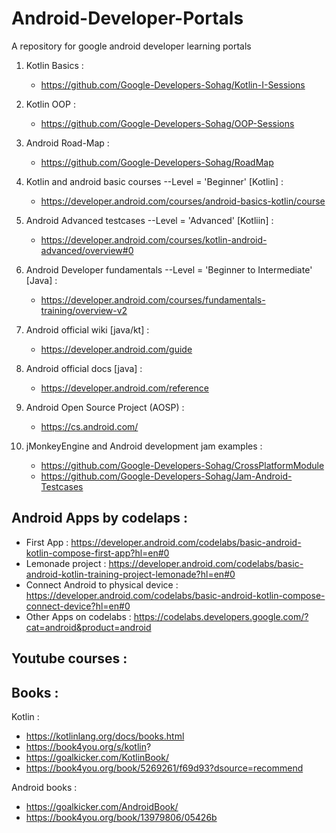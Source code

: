 # Android-Developer-Portals
A repository for google android developer learning portals

1) Kotlin Basics : 
      - https://github.com/Google-Developers-Sohag/Kotlin-I-Sessions

2) Kotlin OOP :
      - https://github.com/Google-Developers-Sohag/OOP-Sessions

3) Android Road-Map : 
      - https://github.com/Google-Developers-Sohag/RoadMap

4) Kotlin and android basic courses --Level = 'Beginner' [Kotlin] : 
      - https://developer.android.com/courses/android-basics-kotlin/course

5) Android Advanced testcases --Level = 'Advanced' [Kotliin] : 
      - https://developer.android.com/courses/kotlin-android-advanced/overview#0

6) Android Developer fundamentals --Level = 'Beginner to Intermediate' [Java] :  
      - https://developer.android.com/courses/fundamentals-training/overview-v2

7) Android official wiki [java/kt] : 
      - https://developer.android.com/guide

8) Android official docs [java] : 
      - https://developer.android.com/reference

9) Android Open Source Project (AOSP) :
      - https://cs.android.com/

10) jMonkeyEngine and Android development jam examples :
      - https://github.com/Google-Developers-Sohag/CrossPlatformModule
      - https://github.com/Google-Developers-Sohag/Jam-Android-Testcases

## Android Apps by codelaps : 
- First App : https://developer.android.com/codelabs/basic-android-kotlin-compose-first-app?hl=en#0
- Lemonade project : https://developer.android.com/codelabs/basic-android-kotlin-training-project-lemonade?hl=en#0
- Connect Android to physical device : https://developer.android.com/codelabs/basic-android-kotlin-compose-connect-device?hl=en#0
- Other Apps on codelabs : https://codelabs.developers.google.com/?cat=android&product=android

## Youtube courses : 

## Books : 

Kotlin :
- https://kotlinlang.org/docs/books.html
- https://book4you.org/s/kotlin?
- https://goalkicker.com/KotlinBook/
- https://book4you.org/book/5269261/f69d93?dsource=recommend

Android books : 
- https://goalkicker.com/AndroidBook/
- https://book4you.org/book/13979806/05426b

